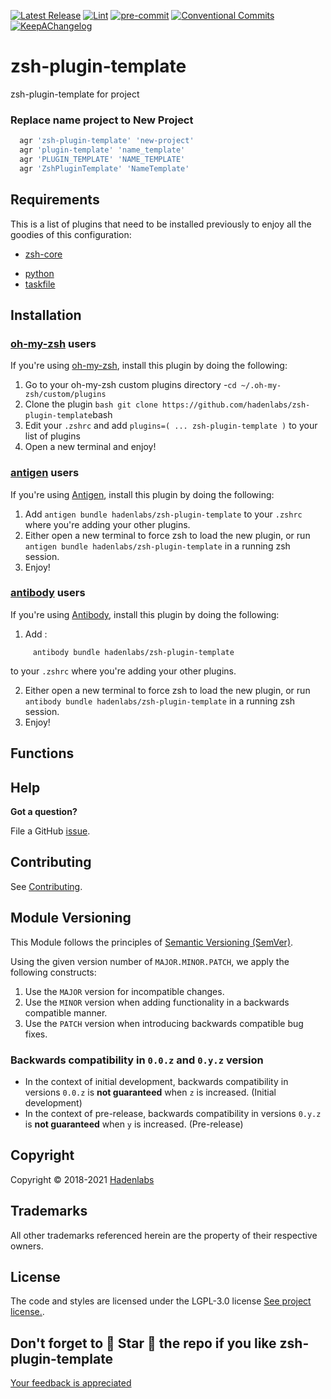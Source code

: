  <!-- Space: ZshPluginTemplate -->
<!-- Title: Project -->

<!--


  ** DO NOT EDIT THIS FILE
  **
  ** 1) Make all changes to `provision/generator/README.yaml`
  ** 2) Run`task readme` to rebuild this file.
  **
  ** (We maintain HUNDREDS of open source projects. This is how we maintain our sanity.)
  **


  -->

[![Latest Release](https://img.shields.io/github/release/hadenlabs/zsh-plugin-template)](https://github.com/hadenlabs/zsh-plugin-template/releases) [![Lint](https://img.shields.io/github/workflow/status/hadenlabs/zsh-plugin-template/lint-code)](https://github.com/hadenlabs/zsh-plugin-template/actions?workflow=lint-code) [![pre-commit](https://img.shields.io/badge/pre--commit-enabled-brightgreen?logo=pre-commit&logoColor=white)](https://github.com/pre-commit/pre-commit) [![Conventional Commits](https://img.shields.io/badge/Conventional%20Commits-1.0.0-yellow)](https://conventionalcommits.org) [![KeepAChangelog](https://img.shields.io/badge/Keep%20A%20Changelog-1.0.0-%23E05735)](https://keepachangelog.com)

# zsh-plugin-template

zsh-plugin-template for project

### Replace name project to New Project

```bash
  agr 'zsh-plugin-template' 'new-project'
  agr 'plugin-template' 'name_template'
  agr 'PLUGIN_TEMPLATE' 'NAME_TEMPLATE'
  agr 'ZshPluginTemplate' 'NameTemplate'
```

## Requirements

This is a list of plugins that need to be installed previously to enjoy all the goodies of this configuration:

- [zsh-core](https://github.com/hadenlabs/zsh-core)

* [python](https://www.python.org)
* [taskfile](https://github.com/go-task/task)

## Installation

<!-- Space: ZshPluginTemplate -->
<!-- Parent: Project -->
<!-- Title: Project Installation Oh-My-Zsh -->

<!-- Label: ZshPluginTemplate -->
<!-- Label: Project -->
<!-- Label: Installation -->
<!-- Label: Oh-My-Zsh -->
<!-- Include: docs/disclaimer.md -->
<!-- Include: ac:toc -->

### [oh-my-zsh](https://github.com/robbyrussell/oh-my-zsh) users

If you're using [oh-my-zsh](https://gitub.com/robbyrussell/oh-my-zsh), install this plugin by doing the following:

1.  Go to your oh-my-zsh custom plugins directory -`cd ~/.oh-my-zsh/custom/plugins`
2.  Clone the plugin `bash git clone https://github.com/hadenlabs/zsh-plugin-template`bash
3.  Edit your `.zshrc` and add `plugins=( ... zsh-plugin-template )` to your list of plugins
4.  Open a new terminal and enjoy!
    <!-- Space: ZshPluginTemplate -->
    <!-- Parent: Project -->
    <!-- Title: Project Installation Antigen -->

<!-- Label: ZshPluginTemplate -->
<!-- Label: Project -->
<!-- Label: Installation -->
<!-- Label: Antigen -->
<!-- Include: docs/disclaimer.md -->
<!-- Include: ac:toc -->

### [antigen](https://github.com/zsh-users/antigen) users

If you're using [Antigen](https://github.com/zsh-users/antigen), install this plugin by doing the following:

1.  Add `antigen bundle hadenlabs/zsh-plugin-template` to your `.zshrc` where you're adding your other plugins.
2.  Either open a new terminal to force zsh to load the new plugin, or run `antigen bundle hadenlabs/zsh-plugin-template` in a running zsh session.
3.  Enjoy!
    <!-- Space: ZshPluginTemplate -->
    <!-- Parent: Project -->
    <!-- Title: Project Installation Antibody -->

<!-- Label: ZshPluginTemplate -->
<!-- Label: Project -->
<!-- Label: Installation -->
<!-- Include: docs/disclaimer.md -->
<!-- Include: ac:toc -->

### [antibody](https://github.com/getantibody/antibody) users

If you're using [Antibody](https://github.com/getantibody/antibody), install this plugin by doing the following:

1.  Add :

```{.sourceCode .bash}
     antibody bundle hadenlabs/zsh-plugin-template
```

to your `.zshrc` where you're adding your other plugins.

2.  Either open a new terminal to force zsh to load the new plugin, or run `antibody bundle hadenlabs/zsh-plugin-template` in a running zsh session.
3.  Enjoy!

 <!-- Space: ZshPluginTemplate -->
<!-- Parent: Project -->
<!-- Title: Functions -->

<!-- Label: Functions -->
<!-- Include: docs/disclaimer.md -->
<!-- Include: ac:toc -->

## Functions

## Help

**Got a question?**

File a GitHub [issue](https://github.com/hadenlabs/zsh-plugin-template/issues).

## Contributing

See [Contributing](./docs/contributing.md).

## Module Versioning

This Module follows the principles of [Semantic Versioning (SemVer)](https://semver.org/).

Using the given version number of `MAJOR.MINOR.PATCH`, we apply the following constructs:

1. Use the `MAJOR` version for incompatible changes.
1. Use the `MINOR` version when adding functionality in a backwards compatible manner.
1. Use the `PATCH` version when introducing backwards compatible bug fixes.

### Backwards compatibility in `0.0.z` and `0.y.z` version

- In the context of initial development, backwards compatibility in versions `0.0.z` is **not guaranteed** when `z` is increased. (Initial development)
- In the context of pre-release, backwards compatibility in versions `0.y.z` is **not guaranteed** when `y` is increased. (Pre-release)

## Copyright

Copyright © 2018-2021 [Hadenlabs](https://hadenlabs.com)

## Trademarks

All other trademarks referenced herein are the property of their respective owners.

## License

The code and styles are licensed under the LGPL-3.0 license [See project license.](LICENSE).

## Don't forget to 🌟 Star 🌟 the repo if you like zsh-plugin-template

[Your feedback is appreciated](https://github.com/hadenlabs/zsh-plugin-template/issues)
